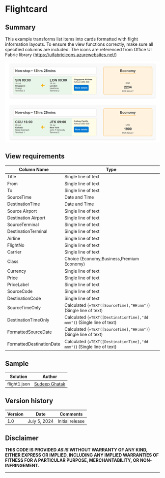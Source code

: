 # Flightcard

## Summary

This example transforms list items into cards formatted with flight information layouts. To ensure the view functions correctly, make sure all specified columns are included. The icons are referenced from Office UI Fabric library (https://uifabricicons.azurewebsites.net/)

![screenshot of the sample](./assets/screenshot.png)

## View requirements

Column Name                 | Type
----------------------------|-----------------------------------------
Title                       | Single line of text
From                        | Single line of text
To                          | Single line of text
SourceTime                  | Date and Time
DestinationTime             | Date and Time
Source Airport              | Single line of text
Destination Airport         | Single line of text
SourceTerminal              | Single line of text
DestinationTerminal         | Single line of text
Airline                     | Single line of text
FlightNo                    | Single line of text
Carrier                     | Single line of text
Class                       | Choice (Economy,Business,Premium Economy)
Currency                    | Single line of text
Price                       | Single line of text
PriceLabel                  | Single line of text
SourceCode                  | Single line of text
DestinationCode             | Single line of text
SourceTimeOnly              | Calculated (`=TEXT([SourceTime],"HH:mm")`) (Single line of text)
DestinationTimeOnly         | Calculated (`=TEXT([DestinationTime],"dd mmm")`) (Single line of text)
FormattedSourceDate         | Calculated (`=TEXT([SourceTime],"HH:mm")`) (Single line of text)
FormattedDestinationDate    | Calculated (`=TEXT([DestinationTime],"dd mmm")`) (Single line of text)




## Sample

Solution|Author
--------|---------
flight1.json | [Sudeep Ghatak](https://www.linkedin.com/in/sudeepghatak/) 

## Version history

Version|Date|Comments
-------|----|--------
1.0|July 5, 2024|Initial release

## Disclaimer
**THIS CODE IS PROVIDED *AS IS* WITHOUT WARRANTY OF ANY KIND, EITHER EXPRESS OR IMPLIED, INCLUDING ANY IMPLIED WARRANTIES OF FITNESS FOR A PARTICULAR PURPOSE, MERCHANTABILITY, OR NON-INFRINGEMENT.**

---


